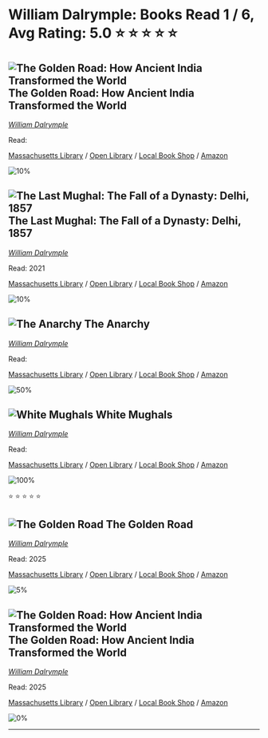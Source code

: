 # William Dalrymple:  Books Read 1 / 6, Avg Rating: 5.0 :star: :star: :star: :star: :star:

## ![The Golden Road: How Ancient India Transformed the World](file:///var/mobile/Containers/Data/Application/B51E660C-4BA9-46B1-8B22-B8AC96584816/Library/Application%20Support/Ajanta/Covers/cover-9928891283013.jpg) The Golden Road: How Ancient India Transformed the World
*[William Dalrymple](../authors/WilliamDalrymple)*

Read: 

[Massachusetts Library](https://library.minlib.net/search/i=9928891283013) / [Open Library](https://openlibrary.org/isbn/9928891283013) / [Local Book Shop](https://bookshop.org/book/9928891283013) / [Amazon](https://amazon.com/dp/)

![10%](https://geps.dev/progress/10) 



## ![The Last Mughal: The Fall of a Dynasty: Delhi, 1857](https://covers.openlibrary.org/b/id/9963901-M.jpg) The Last Mughal: The Fall of a Dynasty: Delhi, 1857
*[William Dalrymple](../authors/WilliamDalrymple)*

Read: 2021

[Massachusetts Library](https://library.minlib.net/search/i=9781400078332) / [Open Library](https://openlibrary.org/isbn/9781400078332) / [Local Book Shop](https://bookshop.org/book/9781400078332) / [Amazon](https://amazon.com/dp/1400043107)

![10%](https://geps.dev/progress/10) 



## ![The Anarchy](https://covers.openlibrary.org/b/id/9134924-M.jpg) The Anarchy
*[William Dalrymple](../authors/WilliamDalrymple)*

Read: 

[Massachusetts Library](https://library.minlib.net/search/i=9781526618504) / [Open Library](https://openlibrary.org/isbn/9781526618504) / [Local Book Shop](https://bookshop.org/book/9781526618504) / [Amazon](https://amazon.com/dp/163557580X)

![50%](https://geps.dev/progress/50) 



## ![White Mughals](https://covers.openlibrary.org/b/id/6806-M.jpg) White Mughals
*[William Dalrymple](../authors/WilliamDalrymple)*

Read: 

[Massachusetts Library](https://library.minlib.net/search/i=9780006550969) / [Open Library](https://openlibrary.org/isbn/9780006550969) / [Local Book Shop](https://bookshop.org/book/9780006550969) / [Amazon](https://amazon.com/dp/0006550967)

![100%](https://geps.dev/progress/100) 

:star: :star: :star: :star: :star:

## ![The Golden Road](file:///var/mobile/Containers/Data/Application/B51E660C-4BA9-46B1-8B22-B8AC96584816/Library/Application%20Support/Ajanta/Covers/cover-9922419098018.jpg) The Golden Road
*[William Dalrymple](../authors/WilliamDalrymple)*

Read: 2025

[Massachusetts Library](https://library.minlib.net/search/i=9922419098018) / [Open Library](https://openlibrary.org/isbn/9922419098018) / [Local Book Shop](https://bookshop.org/book/9922419098018) / [Amazon](https://amazon.com/dp/)

![5%](https://geps.dev/progress/5) 



## ![The Golden Road: How Ancient India Transformed the World](https://images-us.bookshop.org/ingram/9781639734146.jpg?height=300&v=v2) The Golden Road: How Ancient India Transformed the World
*[William Dalrymple](../authors/WilliamDalrymple)*

Read: 2025

[Massachusetts Library](https://library.minlib.net/search/i=9781639734146) / [Open Library](https://openlibrary.org/isbn/9781639734146) / [Local Book Shop](https://bookshop.org/book/9781639734146) / [Amazon](https://amazon.com/dp/1639734147)

![0%](https://geps.dev/progress/0) 



---
